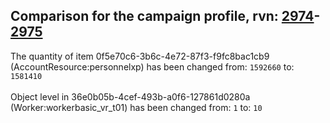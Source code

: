 ## Comparison for the campaign profile, rvn: [2974](https://github.com/PRO100KatYT/FortniteProfileRevisions/tree/main/profiles/campaign/2974%20campaign.json)-[2975](https://github.com/PRO100KatYT/FortniteProfileRevisions/tree/main/profiles/campaign/2975%20campaign.json)

The quantity of item 0f5e70c6-3b6c-4e72-87f3-f9fc8bac1cb9 (AccountResource:personnelxp) has been changed from: `1592660` to: `1581410`
<br><br>
Object level in 36e0b05b-4cef-493b-a0f6-127861d0280a (Worker:workerbasic_vr_t01) has been changed from: `1` to: `10`
<br><br>
